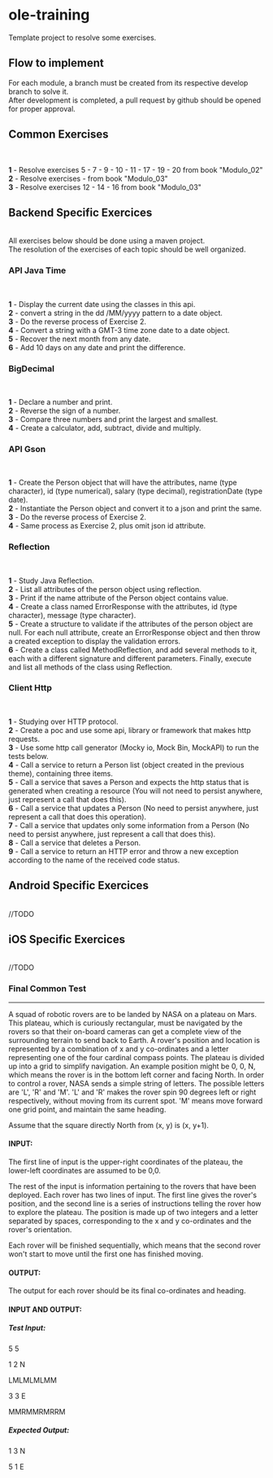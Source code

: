 # ole-training
Template project to resolve some exercises.

## Flow to implement
For each module, a branch must be created from its respective develop branch to solve it. <br>
After development is completed, a pull request by github should be opened for proper approval. <br>

## Common Exercises

</br>

**1** - Resolve exercises 5 - 7 - 9 - 10 - 11 - 17 - 19 - 20 from book "Modulo_02"<br>
**2** - Resolve exercises - from book "Modulo_03"<br>
**3** - Resolve exercises 12 - 14 - 16 from book "Modulo_03"<br>

## Backend Specific Exercices

<br>
All exercises below should be done using a maven project. <br>
The resolution of the exercises of each topic should be well organized. <br>

### API Java Time

</br>

**1** - Display the current date using the classes in this api. <br>
**2** - convert a string in the dd /MM/yyyy pattern to a date object. <br>
**3** - Do the reverse process of Exercise 2. <br>
**4** - Convert a string with a GMT-3 time zone date to a date object. <br>
**5** - Recover the next month from any date. <br>
**6** - Add 10 days on any date and print the difference. <br>

### BigDecimal

</br>

**1** - Declare a number and print. <br>
**2** - Reverse the sign of a number. <br>
**3** - Compare three numbers and print the largest and smallest. <br>
**4** - Create a calculator, add, subtract, divide and multiply. <br>

### API Gson

</br>

**1** - Create the Person object that will have the attributes, name (type character), id (type numerical), salary (type decimal), registrationDate (type date). <br>
**2** - Instantiate the Person object and convert it to a json and print the same. <br>
**3** - Do the reverse process of Exercise 2. <br>
**4** - Same process as Exercise 2, plus omit json id attribute. <br>
	

### Reflection

</br>

**1** - Study Java Reflection. <br>
**2** - List all attributes of the person object using reflection. <br>
**3** - Print if the name attribute of the Person object contains value. <br>
**4** - Create a class named ErrorResponse with the attributes, id (type character), message (type character). <br>
**5** - Create a structure to validate if the attributes of the person object are null. For each null attribute, create an ErrorResponse object and then throw a created exception to display the validation errors. <br>
**6** - Create a class called MethodReflection, and add several methods to it, each with a different signature and different parameters. Finally, execute and list all methods of the class using Reflection. <br>

### Client Http

</br>

**1** - Studying over HTTP protocol. <br>
**2** - Create a poc and use some api, library or framework that makes http requests. <br>
**3** - Use some http call generator (Mocky io, Mock Bin, MockAPI) to run the tests below. <br>
**4** - Call a service to return a Person list (object created in the previous theme), containing three items. <br>
**5** - Call a service that saves a Person and expects the http status that is generated when creating a resource (You will not need to persist anywhere, just represent a call that does this). <br>
**6** - Call a service that updates a Person (No need to persist anywhere, just represent a call that does this operation). <br>
**7** - Call a service that updates only some information from a Person (No need to persist anywhere, just represent a call that does this). <br>
**8** - Call a service that deletes a Person. <br>
**9** - Call a service to return an HTTP error and throw a new exception according to the name of the received code status. <br>

## Android Specific Exercices

<br>
//TODO
<br>

## iOS Specific Exercices

<br>
//TODO
<br>

### Final Common Test
--------------------

A squad of robotic rovers are to be landed by NASA on a plateau on Mars. This plateau, which is curiously rectangular, must be navigated by the rovers so that their on-board cameras can get a complete view of the surrounding terrain to send back to Earth.
A rover's position and location is represented by a combination of x and y co-ordinates and a letter representing one of the four cardinal compass points. The plateau is divided up into a grid to simplify navigation. An example position might be 0, 0, N, which means the rover is in the bottom left corner and facing North.
In order to control a rover, NASA sends a simple string of letters. The possible letters are 'L', 'R' and 'M'. 'L' and 'R' makes the rover spin 90 degrees left or right respectively, without moving from its current spot. 'M' means move forward one grid point, and maintain the same heading.

Assume that the square directly North from (x, y) is (x, y+1).

#### INPUT:

The first line of input is the upper-right coordinates of the plateau, the lower-left coordinates are assumed to be 0,0.

The rest of the input is information pertaining to the rovers that have been deployed. Each rover has two lines of input. The first line gives the rover's position, and the second line is a series of instructions telling the rover how to explore the plateau.
The position is made up of two integers and a letter separated by spaces, corresponding to the x and y co-ordinates and the rover's orientation.

Each rover will be finished sequentially, which means that the second rover won't start to move until the first one has finished moving.

#### OUTPUT:

The output for each rover should be its final co-ordinates and heading.

#### INPUT AND OUTPUT:

##### Test Input:
5 5

1 2 N

LMLMLMLMM

3 3 E

MMRMMRMRRM

##### Expected Output:

1 3 N

5 1 E
